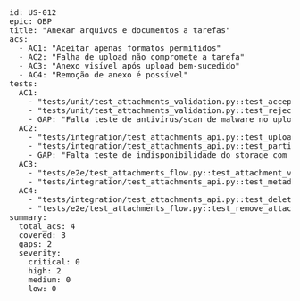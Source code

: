 <pre>
id: US-012
epic: OBP
title: "Anexar arquivos e documentos a tarefas"
acs:
  - AC1: "Aceitar apenas formatos permitidos"
  - AC2: "Falha de upload não compromete a tarefa"
  - AC3: "Anexo visível após upload bem-sucedido"
  - AC4: "Remoção de anexo é possível"
tests:
  AC1:
    - "tests/unit/test_attachments_validation.py::test_accept_only_whitelisted_mime_types"
    - "tests/unit/test_attachments_validation.py::test_reject_disallowed_extensions"
    - GAP: "Falta teste de antivírus/scan de malware no upload (P1)"
  AC2:
    - "tests/integration/test_attachments_api.py::test_upload_failure_does_not_modify_task"
    - "tests/integration/test_attachments_api.py::test_partial_failure_rolls_back_metadata"
    - GAP: "Falta teste de indisponibilidade do storage com fallback/retry/circuit breaker (P1)"
  AC3:
    - "tests/e2e/test_attachments_flow.py::test_attachment_visible_on_task_after_upload"
    - "tests/integration/test_attachments_api.py::test_metadata_persisted_after_upload"
  AC4:
    - "tests/integration/test_attachments_api.py::test_delete_attachment_by_owner_or_editor"
    - "tests/e2e/test_attachments_flow.py::test_remove_attachment_updates_ui_and_metadata"
summary:
  total_acs: 4
  covered: 3
  gaps: 2
  severity:
    critical: 0
    high: 2
    medium: 0
    low: 0
</pre>
